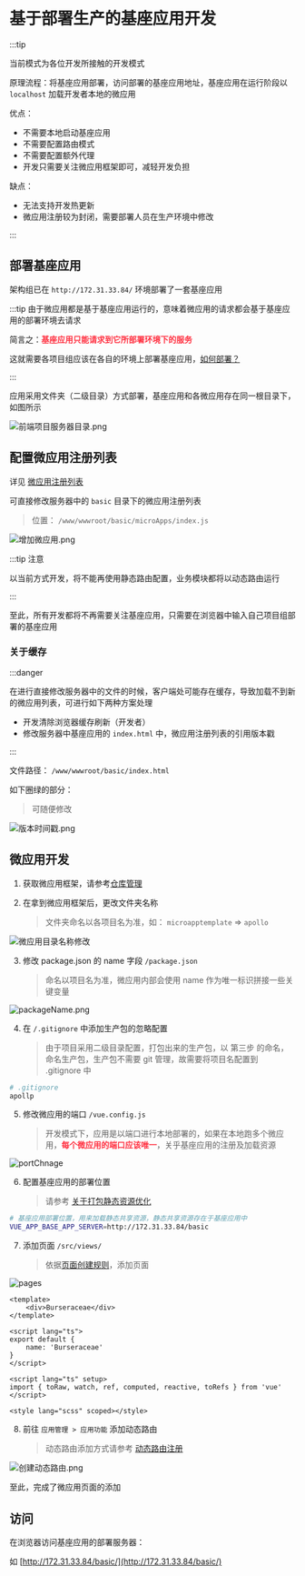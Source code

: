 # 基于部署生产的基座应用开发

:::tip

当前模式为各位开发所接触的开发模式

原理流程：将基座应用部署，访问部署的基座应用地址，基座应用在运行阶段以 `localhost` 加载开发者本地的微应用

优点：

* 不需要本地启动基座应用
* 不需要配置路由模式
* 不需要配置额外代理
* 开发只需要关注微应用框架即可，减轻开发负担

缺点：

* 无法支持开发热更新
* 微应用注册较为封闭，需要部署人员在生产环境中修改

:::

## 部署基座应用

架构组已在 `http://172.31.33.84/` 环境部署了一套基座应用

:::tip
由于微应用都是基于基座应用运行的，意味着微应用的请求都会基于基座应用的部署环境去请求

简言之：<strong style="color: #ff3040; ">基座应用只能请求到它所部署环境下的服务</strong>

这就需要各项目组应该在各自的环境上部署基座应用，[如何部署？](./production.md)

:::

应用采用文件夹（二级目录）方式部署，基座应用和各微应用存在同一根目录下，如图所示

![前端项目服务器目录.png](/images/micro/前端项目服务器目录.png)

## 配置微应用注册列表

详见 [微应用注册列表](./microRegList.md)

可直接修改服务器中的 `basic` 目录下的微应用注册列表

> 位置： `/www/wwwroot/basic/microApps/index.js`

![增加微应用.png](/images/micro/增加微应用.png)

:::tip 注意

以当前方式开发，将不能再使用静态路由配置，业务模块都将以动态路由运行

:::

至此，所有开发都将不再需要关注基座应用，只需要在浏览器中输入自己项目组部署的基座应用

### 关于缓存

:::danger

在进行直接修改服务器中的文件的时候，客户端处可能存在缓存，导致加载不到新的微应用列表，可进行如下两种方案处理

* 开发清除浏览器缓存刷新（开发者）
* 修改服务器中基座应用的 `index.html` 中，微应用注册列表的引用版本戳

:::

文件路径： `/www/wwwroot/basic/index.html`

如下圈绿的部分：

> 可随便修改

![版本时间戳.png](/images/micro/版本时间戳.png)

## 微应用开发

1. 获取微应用框架，请参考[仓库管理](./storeMage.md)

2. 在拿到微应用框架后，更改文件夹名称
    >文件夹命名以各项目名为准，如： `microapptemplate` => `apollo`

![微应用目录名称修改](/images/realize/微应用目录名称修改.png)

3. 修改 package.json 的 name 字段 `/package.json`
    > 命名以项目名为准，微应用内部会使用 name 作为唯一标识拼接一些关键变量

![packageName.png](/images/realize/packageName.png)

4. 在 `/.gitignore` 中添加生产包的忽略配置
    > 由于项目采用二级目录配置，打包出来的生产包，以 第三步 的命名，命名生产包，生产包不需要 git 管理，故需要将项目名配置到 .gitignore 中

```zsh
# .gitignore
apollp
```

5. 修改微应用的端口 `/vue.config.js`
    > 开发模式下，应用是以端口进行本地部署的，如果在本地跑多个微应用，<strong style="color: #ff3040;">每个微应用的端口应该唯一</strong>，关乎基座应用的注册及加载资源

![portChnage](/images/realize/portChnage.png)

6. 配置基座应用的部署位置
    > 请参考 [关于打包静态资源优化](./production.md#关于打包静态资源优化)

```zsh
# 基座应用部署位置，用来加载静态共享资源，静态共享资源存在于基座应用中
VUE_APP_BASE_APP_SERVER=http://172.31.33.84/basic
```

7. 添加页面 `/src/views/`
    > 依据[页面创建规则](./moduleDetail/pages.md#页面组件规范)，添加页面

![pages](/images/realize/pages.png)

```vue
<template>
    <div>Burseraceae</div>
</template>

<script lang="ts">
export default {
    name: 'Burseraceae'
}
</script>

<script lang="ts" setup>
import { toRaw, watch, ref, computed, reactive, toRefs } from 'vue'
</script>

<style lang="scss" scoped></style>
```

8. 前往 `应用管理 > 应用功能` 添加动态路由
    > 动态路由添加方式请参考 [动态路由注册](./moduleDetail/routerPractical.md#动态路由注册)

![创建动态路由.png](/images/micro/创建动态路由.png)

至此，完成了微应用页面的添加

## 访问

在浏览器访问基座应用的部署服务器：

如 [http://172.31.33.84/basic/](http://172.31.33.84/basic/)
